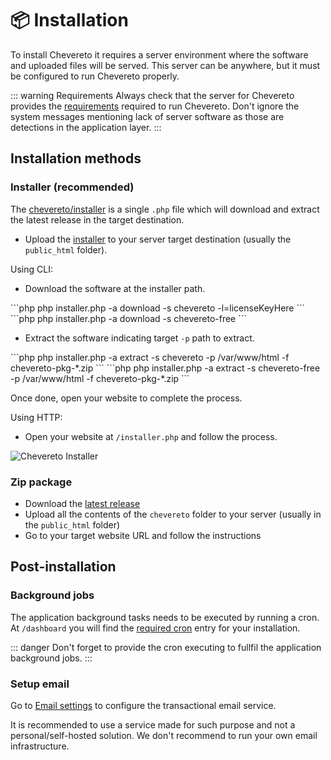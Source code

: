 # 📦 Installation

To install Chevereto it requires a server environment where the software and uploaded files will be served. This server can be anywhere, but it must be configured to run Chevereto properly.

::: warning Requirements
Always check that the server for Chevereto provides the [requirements](../setup/system/requirements.md) required to run Chevereto. Don't ignore the system messages mentioning lack of server software as those are detections in the application layer.
:::

## Installation methods

### Installer (recommended)

The [chevereto/installer](https://github.com/chevereto/installer) is a single `.php` file which will download and extract the latest release in the target destination.

* Upload the [installer](https://chevereto.com/download/file/installer) to your server target destination (usually the `public_html` folder).

Using CLI:

* Download the software at the installer path.

<code-group>
<code-block title="Paid">
```php
php installer.php -a download -s chevereto -l=licenseKeyHere
```
</code-block>

<code-block title="Free">
```php
php installer.php -a download -s chevereto-free
```
</code-block>
</code-group>

* Extract the software indicating target `-p` path to extract.

<code-group>
<code-block title="Paid">
```php
php installer.php -a extract -s chevereto -p /var/www/html -f chevereto-pkg-*.zip
```
</code-block>

<code-block title="Free">
```php
php installer.php -a extract -s chevereto-free -p /var/www/html -f chevereto-pkg-*.zip
```
</code-block>
</code-group>

Once done, open your website to complete the process.

Using HTTP:

* Open your website at `/installer.php` and follow the process.

![Chevereto Installer](https://camo.githubusercontent.com/1c1a868703419338eb6b01802270171b4bbb134d/68747470733a2f2f63686576657265746f2e636f6d2f7372632f696d672f696e7374616c6c65722f73637265656e2d76322e706e673f3230313930363233)

### Zip package

* Download the [latest release](https://chevereto.com/panel/downloads)
* Upload all the contents of the `chevereto` folder to your server (usually in the `public_html` folder)
* Go to your target website URL and follow the instructions

## Post-installation

### Background jobs

The application background tasks needs to be executed by running a cron. At `/dashboard` you will find the [required cron](../setup/system/requirements.md#cron) entry for your installation.

::: danger
Don't forget to provide the cron executing to fullfil the application background jobs.
:::

### Setup email

Go to [Email settings](../settings/email.md) to configure the transactional email service.

It is recommended to use a service made for such purpose and not a personal/self-hosted solution. We don't recommend to run your own email infrastructure.
